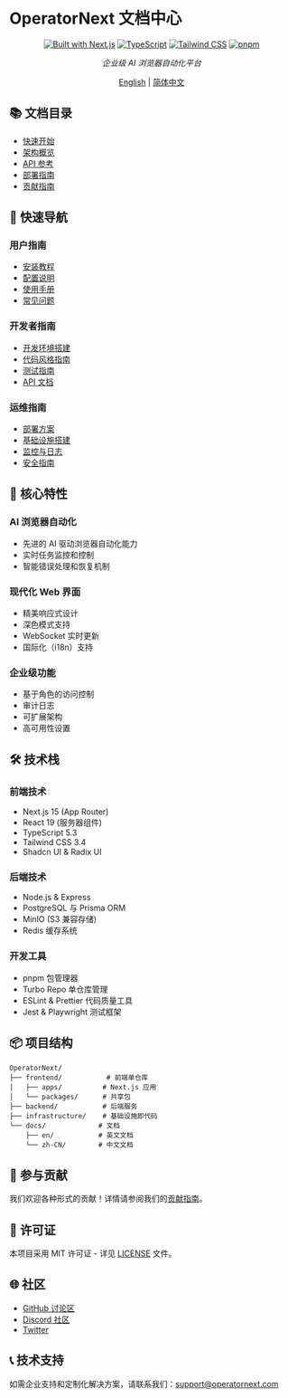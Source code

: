 # OperatorNext 文档中心

<div align="center">

[![Built with Next.js](https://img.shields.io/badge/Built%20with-Next.js%2015-black?style=flat&logo=next.js)](https://nextjs.org)
[![TypeScript](https://img.shields.io/badge/TypeScript-5.3-blue?style=flat&logo=typescript)](https://www.typescriptlang.org)
[![Tailwind CSS](https://img.shields.io/badge/Tailwind%20CSS-3.4-38B2AC?style=flat&logo=tailwind-css)](https://tailwindcss.com)
[![pnpm](https://img.shields.io/badge/pnpm-10.0-orange?style=flat&logo=pnpm)](https://pnpm.io)

*企业级 AI 浏览器自动化平台*

[English](../README.md) | [简体中文](README.md)

</div>

## 📚 文档目录

- [快速开始](guides/getting-started.md)
- [架构概览](architecture/overview.md)
- [API 参考](api/reference.md)
- [部署指南](deployment/index.md)
- [贡献指南](contributing/index.md)

## 🚀 快速导航

### 用户指南
- [安装教程](guides/installation.md)
- [配置说明](guides/configuration.md)
- [使用手册](guides/user-guide.md)
- [常见问题](guides/faq.md)

### 开发者指南
- [开发环境搭建](guides/development.md)
- [代码风格指南](contributing/code-style.md)
- [测试指南](contributing/testing.md)
- [API 文档](api/reference.md)

### 运维指南
- [部署方案](deployment/options.md)
- [基础设施搭建](deployment/infrastructure.md)
- [监控与日志](deployment/monitoring.md)
- [安全指南](deployment/security.md)

## 🌟 核心特性

### AI 浏览器自动化
- 先进的 AI 驱动浏览器自动化能力
- 实时任务监控和控制
- 智能错误处理和恢复机制

### 现代化 Web 界面
- 精美响应式设计
- 深色模式支持
- WebSocket 实时更新
- 国际化（i18n）支持

### 企业级功能
- 基于角色的访问控制
- 审计日志
- 可扩展架构
- 高可用性设置

## 🛠 技术栈

### 前端技术
- Next.js 15 (App Router)
- React 19 (服务器组件)
- TypeScript 5.3
- Tailwind CSS 3.4
- Shadcn UI & Radix UI

### 后端技术
- Node.js & Express
- PostgreSQL 与 Prisma ORM
- MinIO (S3 兼容存储)
- Redis 缓存系统

### 开发工具
- pnpm 包管理器
- Turbo Repo 单仓库管理
- ESLint & Prettier 代码质量工具
- Jest & Playwright 测试框架

## 📦 项目结构

```
OperatorNext/
├── frontend/           # 前端单仓库
│   ├── apps/          # Next.js 应用
│   └── packages/      # 共享包
├── backend/           # 后端服务
├── infrastructure/    # 基础设施即代码
└── docs/             # 文档
    ├── en/           # 英文文档
    └── zh-CN/        # 中文文档
```

## 🤝 参与贡献

我们欢迎各种形式的贡献！详情请参阅我们的[贡献指南](contributing/index.md)。

## 📄 许可证

本项目采用 MIT 许可证 - 详见 [LICENSE](../../LICENSE) 文件。

## 🌐 社区

- [GitHub 讨论区](https://github.com/OperatorNext/OperatorNext/discussions)
- [Discord 社区](https://discord.gg/operatornext)
- [Twitter](https://twitter.com/OperatorNext)

## 📞 技术支持

如需企业支持和定制化解决方案，请联系我们：support@operatornext.com
